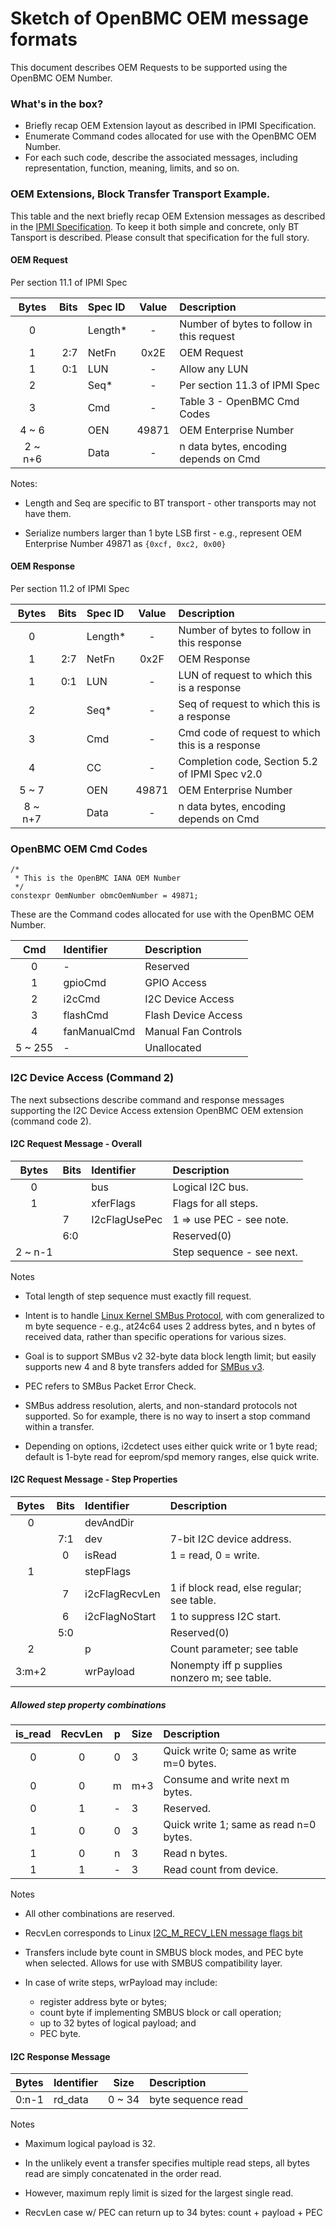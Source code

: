# Sketch of OpenBMC OEM message formats

This document describes OEM Requests to be supported using the OpenBMC
OEM Number.

### What's in the box?

* Briefly recap OEM Extension layout as described in IPMI Specification.
* Enumerate Command codes allocated for use with the OpenBMC OEM Number.
* For each such code, describe the associated messages, including
  representation, function, meaning, limits, and so on.

### OEM Extensions, Block Transfer Transport Example.

This table and the next briefly recap OEM Extension messages as
described in the
[IPMI Specification](
http://www.intel.com/content/www/us/en/servers/ipmi/ipmi-second-gen-interface-spec-v2-rev1-1.html).
To keep it both simple and concrete, only BT Tansport is described.
Please consult that specification for the full story.

#### OEM Request

Per section 11.1 of IPMI Spec

| Bytes   | Bits | Spec ID | Value | Description
| :---:   | ---: | :------ | :---: | :----------
| 0       |      | Length* |   -   | Number of bytes to follow in this request
| 1       |  2:7 | NetFn   | 0x2E  | OEM Request
| 1       |  0:1 | LUN     |   -   | Allow any LUN
| 2       |      | Seq*    |   -   | Per section 11.3 of IPMI Spec
| 3       |      | Cmd     |   -   | Table 3 - OpenBMC Cmd Codes
| 4 ~ 6   |      | OEN     | 49871 | OEM Enterprise Number
| 2 ~ n+6 |      | Data    |   -   | n data bytes, encoding depends on Cmd

Notes:

* Length and Seq are specific to BT transport - other transports may not
  have them.

* Serialize numbers larger than 1 byte LSB first - e.g.,
  represent OEM Enterprise Number 49871 as `{0xcf, 0xc2, 0x00}`

#### OEM Response

Per section 11.2 of IPMI Spec

| Bytes   | Bits | Spec ID | Value | Description
| :---:   | ---: | :------ | :---: | :----------
| 0       |      | Length* |   -   | Number of bytes to follow in this response
| 1       | 2:7  | NetFn   | 0x2F  | OEM Response
| 1       | 0:1  | LUN     |   -   | LUN of request to which this is a response
| 2       |      | Seq*    |   -   | Seq of request to which this is a response
| 3       |      | Cmd     |   -   | Cmd code of request to which this is a response
| 4       |      | CC      |   -   | Completion code, Section 5.2 of IPMI Spec v2.0
| 5 ~ 7   |      | OEN     | 49871 | OEM Enterprise Number
| 8 ~ n+7 |      | Data    |   -   | n data bytes, encoding depends on Cmd

### OpenBMC OEM Cmd Codes

```
/*
 * This is the OpenBMC IANA OEM Number
 */
constexpr OemNumber obmcOemNumber = 49871;
```

These are the Command codes allocated for use with the OpenBMC OEM Number.

| Cmd     | Identifier    | Description
| :---:   | :---          | :---
| 0       | -             | Reserved
| 1       | gpioCmd       | GPIO Access
| 2       | i2cCmd        | I2C Device Access
| 3       | flashCmd      | Flash Device Access
| 4       | fanManualCmd  | Manual Fan Controls
| 5 ~ 255 |       -       | Unallocated

### I2C Device Access (Command 2)

The next subsections describe command and response messages supporting
the I2C Device Access extension OpenBMC OEM extension (command code 2).

#### I2C Request Message - Overall

| Bytes   | Bits | Identifier    | Description
| :---:   | :--- | :---          | :---
| 0       |      | bus           | Logical I2C bus.
| 1       |      | xferFlags     | Flags for all steps.
|         | 7    | I2cFlagUsePec | 1 => use PEC - see note.
|         | 6:0  |               | Reserved(0)
| 2 ~ n-1 |      |               | Step sequence - see next.

Notes

* Total length of step sequence must exactly fill request.

* Intent is to handle [Linux Kernel SMBus Protocol](https://www.kernel.org/doc/Documentation/i2c/smbus-protocol),
with com generalized to m byte sequence - e.g., at24c64 uses 2 address bytes,
and n bytes of received data,
rather than specific operations for various sizes.

* Goal is to support SMBus v2 32-byte data block length limit;
but easily supports new 4 and 8 byte transfers added for
[SMBus v3](http://smbus.org/specs/SMBus_3_0_20141220.pdf).

* PEC refers to SMBus Packet Error Check.

* SMBus address resolution, alerts, and non-standard protocols not supported.
So for example, there is no way to insert a stop command within a transfer.

* Depending on options, i2cdetect uses either quick write or 1 byte read;
default is 1-byte read for eeprom/spd memory ranges, else quick write.

#### I2C Request Message - Step Properties

| Bytes | Bits  | Identifier     | Description
| :---: | :---: | :---           | :---
| 0     |       | devAndDir
|       |  7:1  | dev            | 7-bit I2C device address.
|       |  0    | isRead         | 1 = read, 0 = write.
| 1     |       | stepFlags
|       |  7    | i2cFlagRecvLen | 1 if block read, else regular; see table.
|       |  6    | i2cFlagNoStart | 1 to suppress I2C start.
|       |  5:0  |                | Reserved(0)
| 2     |       | p              | Count parameter; see table
| 3:m+2 |       | wrPayload      | Nonempty iff p supplies nonzero m; see table.

##### Allowed step property combinations

| is_read | RecvLen | p     | Size | Description
| :---:   | :---:   | :---: | :--- | :---
| 0       | 0       | 0     | 3    | Quick write 0; same as write m=0 bytes.
| 0       | 0       | m     | m+3  | Consume and write next m bytes.
| 0       | 1       | -     | 3    | Reserved.
| 1       | 0       | 0     | 3    | Quick write 1; same as read n=0 bytes.
| 1       | 0       | n     | 3    | Read n bytes.
| 1       | 1       | -     | 3    | Read count from device.

Notes

* All other combinations are reserved.

* RecvLen corresponds to Linux
[I2C_M_RECV_LEN message flags bit](http://elixir.free-electrons.com/linux/v4.10.17/source/include/uapi/linux/i2c.h#L78)

* Transfers include byte count in SMBUS block modes, and
  PEC byte when selected. Allows for use with SMBUS compatibility layer.

* In case of write steps, wrPayload may include:
    * register address byte or bytes;
    * count byte if implementing SMBUS block or call operation;
    * up to 32 bytes of logical payload; and
    * PEC byte.

#### I2C Response Message

| Bytes | Identifier | Size   | Description
| :---: | :---       | :---:  | :---
| 0:n-1 | rd_data    | 0 ~ 34 | byte sequence read

Notes

* Maximum logical payload is 32.

* In the unlikely event a transfer specifies multiple read steps,
  all bytes read are simply concatenated in the order read.

* However, maximum reply limit is sized for the largest single read.

* RecvLen case w/ PEC can return up to 34 bytes:
    count + payload + PEC

